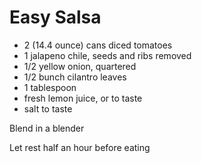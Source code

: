 # Easy Salsa

* 2 (14.4 ounce) cans diced tomatoes
* 1 jalapeno chile, seeds and ribs removed
* 1/2 yellow onion, quartered
* 1/2 bunch cilantro leaves
* 1 tablespoon
* fresh lemon juice, or to taste
* salt to taste

Blend in a blender

Let rest half an hour before eating

